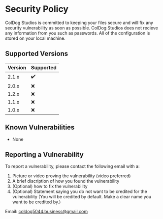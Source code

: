 # Security Policy

ColDog Studios is committed to keeping your files secure and will fix any security vulnerability as soon as possible. ColDog Studios does not recieve any information from you such as passwords. All of the configuration is stored on your local machine.

## Supported Versions

| Version | Supported          |
| ------- | ------------------ |
| 2.1.x   | :heavy_check_mark: |
| 2.0.x   | :x:                |
| 1.2.x   | :x:                |
| 1.1.x   | :x:                |
| 1.0.x   | :x:                |

## Known Vulnerabilities

 - None

## Reporting a Vulnerability

To report a vulnerability, please contact the following email with a:

1. Picture or video proving the vulnerability (video preferred)
2. A brief discription of how you found the vulnerability
3. (Optional) how to fix the vulnerability
4. (Optional) Statement saying you do not want to be credited for the vulnerability (You will be credited by default. Make a clear name you want to be credited by.)

Email: coldog5044.business@gmail.com
